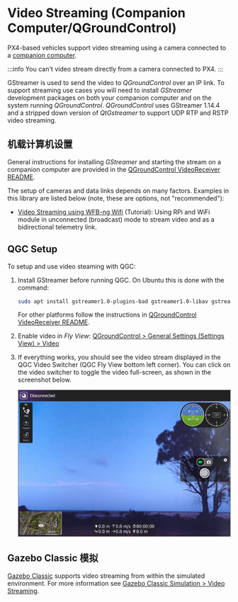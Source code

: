 # Video Streaming (Companion Computer/QGroundControl)

PX4-based vehicles support video streaming using a camera connected to a [companion computer](../companion_computer/index.md).

:::info
You can't video stream directly from a camera connected to PX4.
:::

GStreamer is used to send the video to _QGroundControl_ over an IP link.
To support streaming use cases you will need to install _GStreamer_ development packages on both your companion computer and on the system running _QGroundControl_.
_QGroundControl_ uses GStreamer 1.14.4 and a stripped down version of _QtGstreamer_ to support UDP RTP and RSTP video streaming.

## 机载计算机设置

General instructions for installing _GStreamer_ and starting the stream on a companion computer are provided in the [QGroundControl VideoReceiver README](https://github.com/mavlink/qgroundcontrol/blob/master/src/VideoReceiver/index.md).

The setup of cameras and data links depends on many factors.
Examples in this library are listed below (note, these are options, not "recommended"):

- [Video Streaming using WFB-ng Wifi](../companion_computer/video_streaming_wfb_ng_wifi.md) (Tutorial): Using RPi and WiFi module in unconnected (broadcast) mode to stream video and as a bidirectional telemetry link.

## QGC Setup

To setup and use video steaming with QGC:

1. Install GStreamer before running QGC.
   On Ubuntu this is done with the command:

   ```sh
   sudo apt install gstreamer1.0-plugins-bad gstreamer1.0-libav gstreamer1.0-gl -y
   ```

   For other platforms follow the instructions in [QGroundControl VideoReceiver README](https://github.com/mavlink/qgroundcontrol/blob/master/src/VideoReceiver/index.md).

2. Enable video in _Fly View_: [QGroundControl > General Settings (Settings View) > Video](https://docs.qgroundcontrol.com/master/en/qgc-user-guide/settings_view/general.html#video)

3. If everything works, you should see the video stream displayed in the QGC Video Switcher (QGC Fly View bottom left corner).
   You can click on the video switcher to toggle the video full-screen, as shown in the screenshot below.

   ![QGC displaying video stream](../../assets/videostreaming/qgc-screenshot.png)

## Gazebo Classic 模拟

[Gazebo Classic](../sim_gazebo_classic/index.md) supports video streaming from within the simulated environment.
For more information see [Gazebo Classic Simulation > Video Streaming](../sim_gazebo_classic/index.md#video-streaming).
